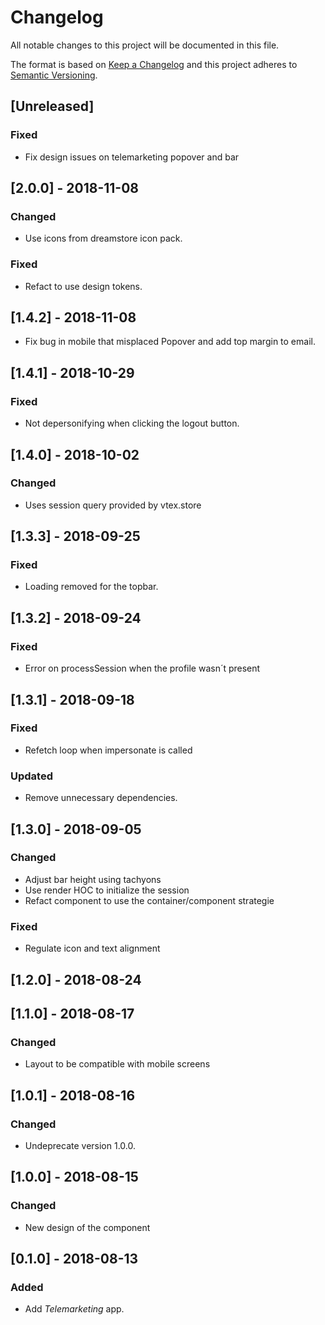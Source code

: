 # Changelog

All notable changes to this project will be documented in this file.

The format is based on [Keep a Changelog](http://keepachangelog.com/en/1.0.0/)
and this project adheres to [Semantic Versioning](http://semver.org/spec/v2.0.0.html).

## [Unreleased]
### Fixed
- Fix design issues on telemarketing popover and bar

## [2.0.0] - 2018-11-08
### Changed
- Use icons from dreamstore icon pack.
### Fixed
- Refact to use design tokens.

## [1.4.2] - 2018-11-08
- Fix bug in mobile that misplaced Popover and add top margin to email.

## [1.4.1] - 2018-10-29
### Fixed
- Not depersonifying when clicking the logout button.

## [1.4.0] - 2018-10-02
### Changed
- Uses session query provided by vtex.store

## [1.3.3] - 2018-09-25
### Fixed
- Loading removed for the topbar.

## [1.3.2] - 2018-09-24
### Fixed
- Error on processSession when the profile wasn´t  present

## [1.3.1] - 2018-09-18
### Fixed
- Refetch loop when impersonate is called
### Updated
- Remove unnecessary dependencies.

## [1.3.0] - 2018-09-05
### Changed
- Adjust bar height using tachyons
- Use render HOC to initialize the session
- Refact component to use the container/component strategie
### Fixed
- Regulate icon and text alignment 

## [1.2.0] - 2018-08-24

## [1.1.0] - 2018-08-17
### Changed
- Layout to be compatible with mobile screens

## [1.0.1] - 2018-08-16
### Changed
- Undeprecate version 1.0.0.

## [1.0.0] - 2018-08-15
### Changed
- New design of the component


## [0.1.0] - 2018-08-13
### Added
- Add _Telemarketing_ app.

